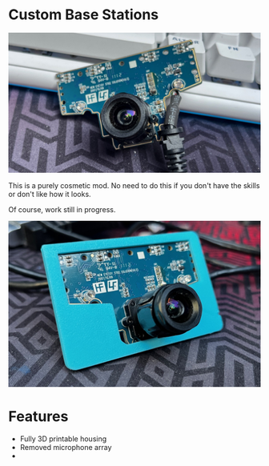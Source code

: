 # Custom Base Stations
<img src="https://github.com/ManoloMancelli/HadesVR_Remix/blob/main/docs/docs/img/base_board.png" width="600">

This is a purely cosmetic mod. No need to do this if you don't have the skills or don't like how it looks.

Of course, work still in progress.

<img src="https://github.com/ManoloMancelli/HadesVR_Remix/blob/main/docs/docs/img/basestation.png" width="600">

# Features

- Fully 3D printable housing
- Removed microphone array
- 